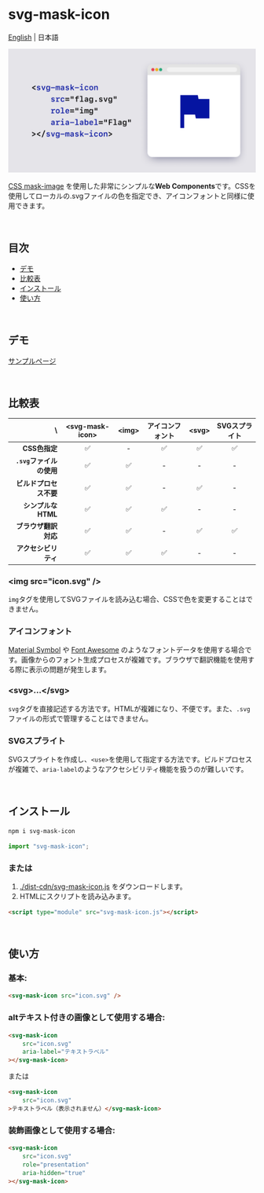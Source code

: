 # svg-mask-icon

[English](README.md) | 日本語

![カバー](./public/cover.png)

[CSS mask-image](https://developer.mozilla.org/docs/Web/CSS/mask-image) を使用した非常にシンプルな**Web Components**です。CSSを使用してローカルの.svgファイルの色を指定でき、アイコンフォントと同様に使用できます。

<br />

## 目次
* [デモ](#デモ)
* [比較表](#比較表)
* [インストール](#インストール)
* [使い方](#使い方)

<br />

## デモ
[サンプルページ](https://psephopaiktes.github.io/svg-mask-icon/)

<br />

## 比較表

 \ | &lt;svg-mask-icon&gt; | &lt;img&gt; | アイコンフォント | &lt;svg&gt; | SVGスプライト 
--:|:--:|:--:|:--:|:--:|:--:
 **CSS色指定**         | ✅ | - | ✅ | ✅ | ✅ 
 **`.svg`ファイルの使用** | ✅ | ✅ | - | - | -
 **ビルドプロセス不要**  | ✅ | ✅ | - | ✅ | -
 **シンプルなHTML**       | ✅ | ✅ | ✅ | - | -
 **ブラウザ翻訳対応** | ✅ | ✅ | - | ✅ | ✅
 **アクセシビリティ**        | ✅ | ✅ | ✅ | - | -

### &lt;img src="icon.svg" /&gt;
`img`タグを使用してSVGファイルを読み込む場合、CSSで色を変更することはできません。

### アイコンフォント
[Material Symbol](https://fonts.google.com/icons) や [Font Awesome](https://fontawesome.com/) のようなフォントデータを使用する場合です。画像からのフォント生成プロセスが複雑です。ブラウザで翻訳機能を使用する際に表示の問題が発生します。

### &lt;svg&gt;...&lt;/svg&gt;
`svg`タグを直接記述する方法です。HTMLが複雑になり、不便です。また、`.svg`ファイルの形式で管理することはできません。

### SVGスプライト
SVGスプライトを作成し、`<use>`を使用して指定する方法です。ビルドプロセスが複雑で、`aria-label`のようなアクセシビリティ機能を扱うのが難しいです。

<br />

## インストール
```bash
npm i svg-mask-icon
```

```js
import "svg-mask-icon";
```

### または

1. [./dist-cdn/svg-mask-icon.js](./dist-cdn/svg-mask-icon.js) をダウンロードします。
2. HTMLにスクリプトを読み込みます。
```html
<script type="module" src="svg-mask-icon.js"></script>
```

<br />

## 使い方

### 基本:
```html
<svg-mask-icon src="icon.svg" />
```

### altテキスト付きの画像として使用する場合:
```html
<svg-mask-icon
    src="icon.svg"
    aria-label="テキストラベル"
></svg-mask-icon>
```
または
```html
<svg-mask-icon
    src="icon.svg"
>テキストラベル（表示されません）</svg-mask-icon>
```

### 装飾画像として使用する場合:
```html
<svg-mask-icon
    src="icon.svg"
    role="presentation"
    aria-hidden="true"
></svg-mask-icon>
```
